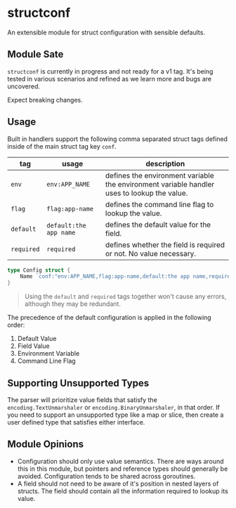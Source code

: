 # structconf

An extensible module for struct configuration with sensible defaults.

## Module Sate

`structconf` is currently in progress and not ready for a v1 tag. It's being tested in various scenarios and refined as we learn more and bugs are uncovered.

Expect breaking changes.

##  Usage

Built in handlers support the following comma separated struct tags defined inside of the main struct tag key `conf`.

| tag | usage | description |
|-|-|-|
| `env` | `env:APP_NAME` | defines the environment variable the environment variable handler uses to lookup the value. |
| `flag` | `flag:app-name` | defines the command line flag to lookup the value. |
| `default` | `default:the app name` | defines the default value for the field. |
| `required` | `required` | defines whether the field is required or not. No value necessary. |

```go
type Config struct {
    Name `conf:"env:APP_NAME,flag:app-name,default:the app name,required"`
}
```

> Using the `default` and `required` tags together won't cause any errors, although they may be redundant.

The precedence of the default configuration is applied in the following order:

1. Default Value
1. Field Value
1. Environment Variable
1. Command Line Flag

## Supporting Unsupported Types

The parser will prioritize value fields that satisfy the `encoding.TextUnmarshaler` or `encoding.BinaryUnmarshaler`, in that order. If you need to support an unsupported type like a map or slice, then create a user defined type that satisfies either interface.

## Module Opinions
- Configuration should only use value semantics. There are ways around this in this module, but pointers and reference types should generally be avoided. Configuration tends to be shared across goroutines.
- A field should not need to be aware of it's position in nested layers of structs. The field should contain all the information required to lookup its value.
